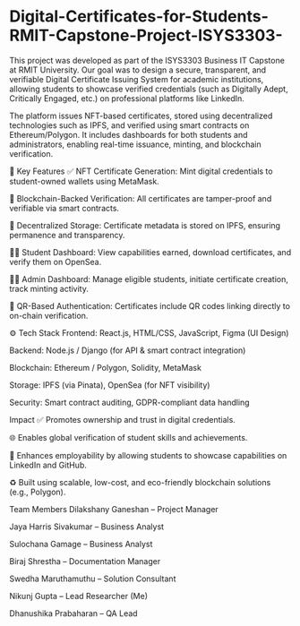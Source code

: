 # Digital-Certificates-for-Students-RMIT-Capstone-Project-ISYS3303-

This project was developed as part of the ISYS3303 Business IT Capstone at RMIT University. Our goal was to design a secure, transparent, and verifiable Digital Certificate Issuing System for academic institutions, allowing students to showcase verified credentials (such as Digitally Adept, Critically Engaged, etc.) on professional platforms like LinkedIn.

The platform issues NFT-based certificates, stored using decentralized technologies such as IPFS, and verified using smart contracts on Ethereum/Polygon. It includes dashboards for both students and administrators, enabling real-time issuance, minting, and blockchain verification.

🧩 Key Features
✅ NFT Certificate Generation: Mint digital credentials to student-owned wallets using MetaMask.

🔐 Blockchain-Backed Verification: All certificates are tamper-proof and verifiable via smart contracts.

🧾 Decentralized Storage: Certificate metadata is stored on IPFS, ensuring permanence and transparency.

👨‍🎓 Student Dashboard: View capabilities earned, download certificates, and verify them on OpenSea.

🧑‍💼 Admin Dashboard: Manage eligible students, initiate certificate creation, track minting activity.

📸 QR-Based Authentication: Certificates include QR codes linking directly to on-chain verification.

⚙️ Tech Stack
Frontend: React.js, HTML/CSS, JavaScript, Figma (UI Design)

Backend: Node.js / Django (for API & smart contract integration)

Blockchain: Ethereum / Polygon, Solidity, MetaMask

Storage: IPFS (via Pinata), OpenSea (for NFT visibility)

Security: Smart contract auditing, GDPR-compliant data handling

Impact
✅ Promotes ownership and trust in digital credentials.

🌐 Enables global verification of student skills and achievements.

💼 Enhances employability by allowing students to showcase capabilities on LinkedIn and GitHub.

♻️ Built using scalable, low-cost, and eco-friendly blockchain solutions (e.g., Polygon).

 Team Members
Dilakshany Ganeshan – Project Manager

Jaya Harris Sivakumar – Business Analyst

Sulochana Gamage – Business Analyst

Biraj Shrestha – Documentation Manager

Swedha Maruthamuthu – Solution Consultant

Nikunj Gupta – Lead Researcher (Me)

Dhanushika Prabaharan – QA Lead

